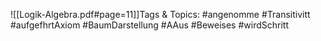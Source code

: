 
![[Logik-Algebra.pdf#page=11]]Tags & Topics:
   #angenomme
   #Transitivitt
   #aufgefhrtAxiom
   #BaumDarstellung
   #AAus
   #Beweises
   #wirdSchritt